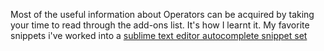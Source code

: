 Most of the useful information about Operators can be acquired by taking your time to read through the add-ons list. It's how I learnt it. My favorite snippets i've worked into a [sublime text editor autocomplete snippet set](https://github.com/zeffii/BlenderSublimeSnippets)